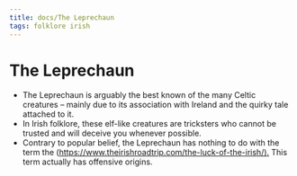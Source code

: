 ```yaml
---
title: docs/The Leprechaun
tags: folklore irish
---
```


# The Leprechaun

- The Leprechaun is arguably the best known of the many Celtic creatures – mainly due to its association with Ireland and the quirky tale attached to it.
- In Irish folklore, these elf-like creatures are tricksters who cannot be trusted and will deceive you whenever possible.
- Contrary to popular belief, the Leprechaun has nothing to do with the term the (<https://www.theirishroadtrip.com/the-luck-of-the-irish/).> This term actually has offensive origins.